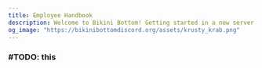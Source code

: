 ```yaml
---
title: Employee Handbook
description: Welcome to Bikini Bottom! Getting started in a new server can be daunting, so this page serves to get you caught up to speed! Our server is filled with fun and exciting things to do every day, so we hope you enjoy and experience everything our server has to offer.
og_image: "https://bikinibottomdiscord.org/assets/krusty_krab.png"
---
```


### #TODO: this